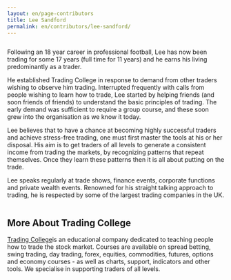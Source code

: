 ```yaml
---
layout: en/page-contributors
title: Lee Sandford
permalink: en/contributors/lee-sandford/
---
```

<div class="grd-grid-4 grd-grid-mobile-12 grd-grid-phablet-4">
  <p><img src="http://blog.binary.com/uploads/1/3/9/9/13999492/4320816_orig.png" alt=""></p>
</div>
<div class="grd-grid-8 grd-grid-mobile-12 grd-grid-phablet-8">
  <p>
    Following an 18 year career in professional football, Lee has now been trading for some 17 years (full time for 11 years) and he earns his living predominantly as a trader.</p>
</div>  
<div class="grd-grid-12 grd-grid-mobile-12 grd-grid-phablet-12">
<p>He established Trading College in response to demand from other traders wishing to observe him trading. Interrupted frequently with calls from people wishing to learn how to trade, Lee started by helping friends (and soon friends of friends) to understand the basic principles of trading. The early demand was sufficient to require a group course, and these soon grew into the organisation as we know it today. 
  </p>
  <p>Lee believes that to have a chance at becoming highly successful traders and achieve stress-free trading, one must first master the tools at his or her disposal. His aim is to get traders of all levels to generate a consistent income from trading the markets, by recognizing patterns that repeat themselves.  Once they learn these patterns then it is all about putting on the trade. 

Lee speaks regularly at trade shows, finance events, corporate functions and private wealth events.  Renowned for his straight talking approach to trading, he is respected by some of the largest trading companies in the UK.</p>
<p><a href="#"><img src="http://blog.binary.com/uploads/1/3/9/9/13999492/8614981_orig.png" alt=""></a></p>
<h2>More About Trading College</h2>
<p><a href="">Trading College</a>is an educational company dedicated to teaching people how to trade the stock market.  Courses are available on spread betting, swing trading, day trading, forex, equities, commodities, futures, options and economy courses - as well as charts, support, indicators and other tools. We specialise in supporting traders of all levels.</p>
</div>

